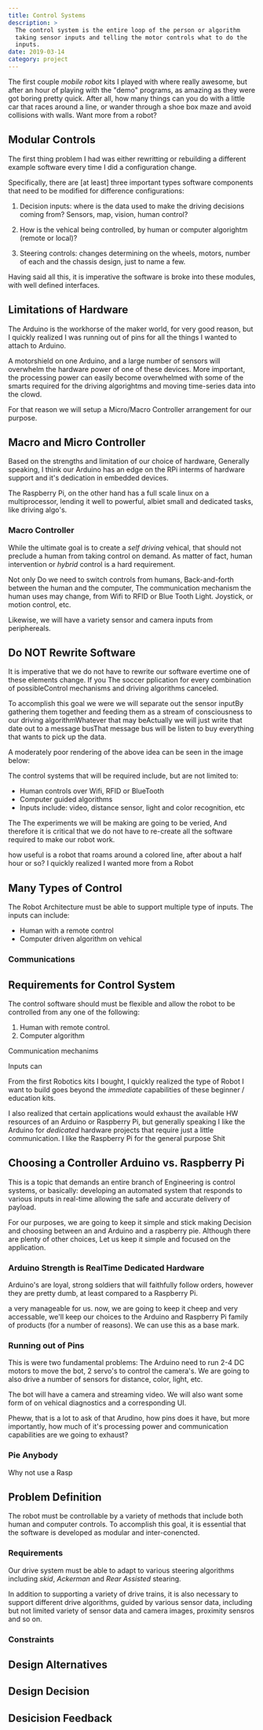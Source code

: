 ```yaml
---
title: Control Systems
description: >
  The control system is the entire loop of the person or algorithm
  taking sensor inputs and telling the motor controls what to do the
  inputs. 
date: 2019-03-14
category: project 
---
```


The first couple _mobile robot_ kits I played with where really
awesome, but after an hour of playing with the "demo" programs, as
amazing as they were got boring pretty quick.  After all, how many
things can you do with a little car that races around a line,
or wander through a shoe box maze and avoid collisions with walls.
Want more from a robot?<!--more-->

## Modular Controls

The first thing problem I had was either rewritting or rebuilding a
different example software every time I did a configuration change.

Specifically, there are [at least] three important types software
components that need to be modified for difference configurations:

1. Decision inputs: where is the data used to make the driving
   decisions coming from?  Sensors, map, vision, human control?

2. How is the vehical being controlled, by human or computer
   algorightm (remote or local)?

3. Steering controls: changes determining on the wheels, motors,
   number of each and the chassis design, just to name a few.
   
Having said all this, it is imperative the software is broke into
these modules, with well defined interfaces.

## Limitations of Hardware 

The Arduino is the workhorse of the maker world, for very good reason,
but I quickly realized I was running out of pins for all the things I
wanted to attach to Arduino.

A motorshield on one Arduino, and a large number of sensors will
overwhelm the hardware power of one of these devices.  More important,
the processing power can easily become overwhelmed with some of the
smarts required for the driving algorightms and moving time-series
data into the clowd.

For that reason we will setup a Micro/Macro Controller arrangement for
our purpose.

## Macro and Micro Controller

Based on the strengths and limitation of our choice of hardware, 
Generally speaking, I think our Arduino has an edge on the RPi interms
of hardware support and it's dedication in embedded devices.

The Raspberry Pi, on the other hand has a full scale linux on a
multiprocessor, lending it well to powerful, albiet small and
dedicated tasks, like driving algo's.

### Macro Controller

While the ultimate goal is to create a _self driving_ vehical, that
should not preclude a human from taking control on demand.  As matter
of fact, human intervention or _hybrid_ control is a hard requirement.

Not only Do we need to switch controls from humans, Back-and-forth
between the human and the computer, The communication mechanism the
human uses may change, from Wifi to RFID or Blue Tooth Light.
Joystick, or motion control, etc.




Likewise, we will have a variety sensor and camera inputs from 
periphereals. 

## Do NOT Rewrite Software

It is imperative that we do not have to rewrite our software evertime
one of these elements change.  If you 
The soccer
pplication for every combination of possibleControl mechanisms and
driving algorithms canceled. 

To accomplish this goal we were we will separate out the sensor
inputBy gathering them together and feeding them as a stream of
consciousness to our driving algorithmWhatever that may beActually we
will just write that date out to a message busThat message bus will be
listen to buy everything that wants to pick up the data. 

A moderately poor rendering of the above idea can be seen in the image
below:



The control systems that will be required include, but are not limited
to: 

- Human controls over Wifi, RFID or BlueTooth
- Computer guided algorithms
- Inputs include: video, distance sensor, light and color recognition, etc

The The experiments we will be making are going to be veried, And
therefore it is critical that we do not have to re-create all the
software required to make our robot work.





how useful is a robot that roams around
a colored line, after about a half hour or so?  I quickly realized I
wanted more from a Robot<!--more-->

## Many Types of Control

The Robot Architecture must be able to support multiple type of
inputs.  The inputs can include:

- Human with a remote control 
- Computer driven algorithm on vehical

### Communications



## Requirements for Control System

The control software should must be flexible and allow the robot to be
controlled from any one of the following:

1. Human with remote control.
2. Computer algorithm

Communication mechanims 

Inputs can 



From the first Robotics kits I bought, I quickly realized the type of
Robot I want to build goes beyond the _immediate_ capabilities of
these beginner / education kits. <!--more-->

I also realized that certain applications would exhaust the available
HW resources of an Arduino or Raspberry Pi, but generally speaking I like
the Arduino for _dedicated_ hardware projects that require just a
little communication.  I like the Raspberry Pi for the general purpose Shit


## Choosing a Controller Arduino vs. Raspberry Pi

This is a topic that demands an entire branch of Engineering is
control systems, or basically: developing an automated system that
responds to various inputs in real-time allowing the safe and accurate
delivery of payload.

For our purposes, we are going to keep it simple and stick making
Decision and choosing between an and Arduino and a raspberry
pie. Although there are plenty of other choices, Let us keep it simple
and focused on the application.

### Arduino Strength is RealTime Dedicated Hardware

Arduino's are loyal, strong soldiers that will faithfully follow
orders, however they are pretty dumb, at least compared to a Raspberry
Pi. 



a very manageable for us. now, we are going to keep it cheep and very accessable, we'll keep
our choices to the Arduino and Raspberry Pi family of products (for a
number of reasons).  We can use this as a base mark.

### Running out of Pins

This is were two fundamental problems: The Arduino need to run 2-4 DC
motors to move the bot, 2 servo's to control the camera's.  We are
going to also drive a number of sensors for distance, color, light,
etc.

The bot will have a camera and streaming video.  We will also want
some form of on vehical diagnostics and a corresponding UI.  

Pheww, that is a lot to ask of that Arudino, how pins does it have,
but more importantly, how much of it's processing power and
communication capabilities are we going to exhaust?

### Pie Anybody

Why not use a Rasp


## Problem Definition

The robot must be controllable by a variety of methods that include both human
and computer controls.  To accomplish this goal, it is essential that the
software is developed as modular and inter-conencted.

### Requirements 

Our drive system must be able to adapt to various steering algorithms
including _skid_, _Ackerman_ and _Rear Assisted_ stearing.

In addition to supporting a variety of drive trains, it is also necessary to
support different drive algorithms, guided by various sensor data, including
but not limited variety of sensor data and camera images, proximity sensros
and so on.

### Constraints

## Design Alternatives

## Design Decision

## Desicision Feedback
